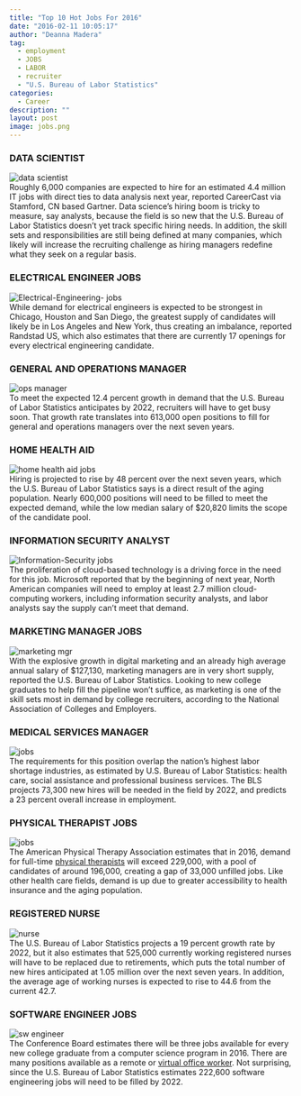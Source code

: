```yaml
---
title: "Top 10 Hot Jobs For 2016"
date: "2016-02-11 10:05:17"
author: "Deanna Madera"
tag:
  - employment
  - JOBS
  - LABOR
  - recruiter
  - "U.S. Bureau of Labor Statistics"
categories:
  - Career
description: ""
layout: post
image: jobs.png
---
```


### DATA SCIENTIST

![data scientist](/posts/data-scientist.jpg)  
Roughly 6,000 companies are expected to hire for an estimated 4.4 million IT jobs with direct ties to data analysis next year, reported CareerCast via Stamford, CN based Gartner. Data science’s hiring boom is tricky to measure, say analysts, because the field is so new that the U.S. Bureau of Labor Statistics doesn’t yet track specific hiring needs. In addition, the skill sets and responsibilities are still being defined at many companies, which likely will increase the recruiting challenge as hiring managers redefine what they seek on a regular basis.

### ELECTRICAL ENGINEER JOBS

![Electrical-Engineering- jobs](/posts/Electrical-Engineering--1024x685.jpg)  
While demand for electrical engineers is expected to be strongest in Chicago, Houston and San Diego, the greatest supply of candidates will likely be in Los Angeles and New York, thus creating an imbalance, reported Randstad US, which also estimates that there are currently 17 openings for every electrical engineering candidate.

### GENERAL AND OPERATIONS MANAGER

![ops manager](/posts/ops-manager.jpg)  
To meet the expected 12.4 percent growth in demand that the U.S. Bureau of Labor Statistics anticipates by 2022, recruiters will have to get busy soon. That growth rate translates into 613,000 open positions to fill for general and operations managers over the next seven years.

### HOME HEALTH AID

![home health aid jobs](/posts/home-health-aid-1024x682.jpg)  
Hiring is projected to rise by 48 percent over the next seven years, which the U.S. Bureau of Labor Statistics says is a direct result of the aging population. Nearly 600,000 positions will need to be filled to meet the expected demand, while the low median salary of $20,820 limits the scope of the candidate pool.

### INFORMATION SECURITY ANALYST

![Information-Security jobs](/posts/Information-Security-1024x576.jpg)  
The proliferation of cloud-based technology is a driving force in the need for this job. Microsoft reported that by the beginning of next year, North American companies will need to employ at least 2.7 million cloud-computing workers, including information security analysts, and labor analysts say the supply can’t meet that demand.

### MARKETING MANAGER JOBS

![marketing mgr](/posts/marketing-mgr-1024x681.jpg)  
With the explosive growth in digital marketing and an already high average annual salary of $127,130, marketing managers are in very short supply, reported the U.S. Bureau of Labor Statistics. Looking to new college graduates to help fill the pipeline won’t suffice, as marketing is one of the skill sets most in demand by college recruiters, according to the National Association of Colleges and Employers.

### MEDICAL SERVICES MANAGER

![jobs](/posts/med-services-2.jpg)  
The requirements for this position overlap the nation’s highest labor shortage industries, as estimated by U.S. Bureau of Labor Statistics: health care, social assistance and professional business services. The BLS projects 73,300 new hires will be needed in the field by 2022, and predicts a 23 percent overall increase in employment.

### PHYSICAL THERAPIST JOBS

![jobs](/posts/physical-therapist-1024x680.jpg)  
The American Physical Therapy Association estimates that in 2016, demand for full-time [physical therapists](/which-jobs-have-the-highest-and-lowest-divorce-rate) will exceed 229,000, with a pool of candidates of around 196,000, creating a gap of 33,000 unfilled jobs. Like other health care fields, demand is up due to greater accessibility to health insurance and the aging population.

### REGISTERED NURSE

![nurse](/posts/nurse.jpg)  
The U.S. Bureau of Labor Statistics projects a 19 percent growth rate by 2022, but it also estimates that 525,000 currently working registered nurses will have to be replaced due to retirements, which puts the total number of new hires anticipated at 1.05 million over the next seven years. In addition, the average age of working nurses is expected to rise to 44.6 from the current 42.7.

### SOFTWARE ENGINEER JOBS

![sw engineer](/posts/sw-engineer.jpeg)  
The Conference Board estimates there will be three jobs available for every new college graduate from a computer science program in 2016. There are many positions available as a remote or [virtual office worker](/70-companies-hire-remote-workers-virtual-jobs-uncovered). Not surprising, since the U.S. Bureau of Labor Statistics estimates 222,600 software engineering jobs will need to be filled by 2022.
